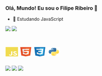 ### Olá, Mundo! Eu sou o Filipe Ribeiro 👋


- 🌱 Estudando JavaScript

<picture>

<source 
  srcset="https://github-readme-stats.vercel.app/api?username=FiilipeRibeiro&show_icons=true&theme=dark"
  media="(prefers-color-scheme: dark)"/>
  
<source
  srcset="https://github-readme-stats.vercel.app/api?username=FiilipeRibeiro&show_icons=true"
  media="(prefers-color-scheme: light), (prefers-color-scheme: no-preference)"/>
  
<img src="https://github-readme-stats.vercel.app/api?username=anuraghazra&show_icons=true" />

</picture>

<picture>

<img height="132em" src="https://github-readme-stats.vercel.app/api/top-langs/?username=FiilipeRibeiro&show_icons=true&theme=dark" />

</picture>

##

<div style="display: inline_block"><br>

  <img align="center" alt="Rafa-Js" height="30" width="40" src="https://raw.githubusercontent.com/devicons/devicon/master/icons/javascript/javascript-plain.svg">
  
  <img align="center" alt="Rafa-HTML" height="30" width="40" src="https://raw.githubusercontent.com/devicons/devicon/master/icons/html5/html5-original.svg">
  
  <img align="center" alt="Rafa-CSS" height="30" width="40" src="https://raw.githubusercontent.com/devicons/devicon/master/icons/css3/css3-original.svg">
  
  <img align="center" alt="Rafa-Python" height="30" width="40" src="https://raw.githubusercontent.com/devicons/devicon/master/icons/python/python-original.svg">
  
</div>

##

<div> 

  <a href="https://instagram.com/Fiiliperibeiro_" target="_blank"><img src="https://img.shields.io/badge/-Instagram-%23E4405F?style=for-the-badge&logo=instagram&logoColor=white" target="_blank"></a>
  <a href = "mailto:Filipecaldas3999@gmail.com"><img src="https://img.shields.io/badge/-Gmail-%23333?style=for-the-badge&logo=gmail&logoColor=white" target="_blank"></a>
  <a href="https://www.linkedin.com/in/filipe-ribeiro-caldas-67a836258/" target="_blank"><img src="https://img.shields.io/badge/-LinkedIn-%230077B5?style=for-the-badge&logo=linkedin&logoColor=white" target="_blank"></a> 
  
</div>
